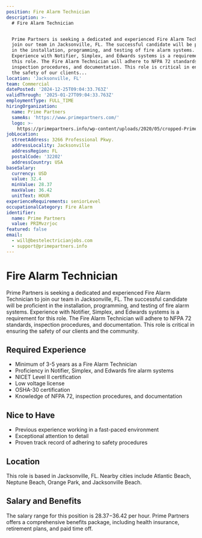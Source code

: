 ```yaml
---
position: Fire Alarm Technician
description: >-
  # Fire Alarm Technician


  Prime Partners is seeking a dedicated and experienced Fire Alarm Technician to
  join our team in Jacksonville, FL. The successful candidate will be proficient
  in the installation, programming, and testing of fire alarm systems.
  Experience with Notifier, Simplex, and Edwards systems is a requirement for
  this role. The Fire Alarm Technician will adhere to NFPA 72 standards,
  inspection procedures, and documentation. This role is critical in ensuring
  the safety of our clients...
location: 'Jacksonville, FL'
team: Commercial
datePosted: '2024-12-25T09:04:33.763Z'
validThrough: '2025-01-27T09:04:33.763Z'
employmentType: FULL_TIME
hiringOrganization:
  name: Prime Partners
  sameAs: 'https://www.primepartners.com/'
  logo: >-
    https://primepartners.info/wp-content/uploads/2020/05/cropped-Prime-Partners-Logo-NO-BG-1.png
jobLocation:
  streetAddress: 3266 Professional Pkwy.
  addressLocality: Jacksonville
  addressRegion: FL
  postalCode: '32202'
  addressCountry: USA
baseSalary:
  currency: USD
  value: 32.4
  minValue: 28.37
  maxValue: 36.42
  unitText: HOUR
experienceRequirements: seniorLevel
occupationalCategory: Fire Alarm
identifier:
  name: Prime Partners
  value: PRIMvzrjoc
featured: false
email:
  - will@bestelectricianjobs.com
  - support@primepartners.info
---
```




# Fire Alarm Technician

Prime Partners is seeking a dedicated and experienced Fire Alarm Technician to join our team in Jacksonville, FL. The successful candidate will be proficient in the installation, programming, and testing of fire alarm systems. Experience with Notifier, Simplex, and Edwards systems is a requirement for this role. The Fire Alarm Technician will adhere to NFPA 72 standards, inspection procedures, and documentation. This role is critical in ensuring the safety of our clients and the community. 

## Required Experience

- Minimum of 3-5 years as a Fire Alarm Technician
- Proficiency in Notifier, Simplex, and Edwards fire alarm systems
- NICET Level II certification
- Low voltage license
- OSHA-30 certification
- Knowledge of NFPA 72, inspection procedures, and documentation

## Nice to Have

- Previous experience working in a fast-paced environment
- Exceptional attention to detail
- Proven track record of adhering to safety procedures 

## Location

This role is based in Jacksonville, FL. Nearby cities include Atlantic Beach, Neptune Beach, Orange Park, and Jacksonville Beach.

## Salary and Benefits

The salary range for this position is $28.37-$36.42 per hour. Prime Partners offers a comprehensive benefits package, including health insurance, retirement plans, and paid time off.
